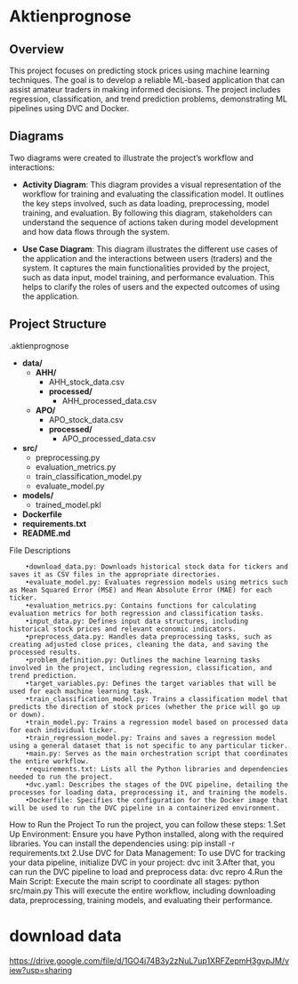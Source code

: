# Aktienprognose
## Overview
This project focuses on predicting stock prices using machine learning techniques. The goal is to develop a reliable ML-based application that can assist amateur traders in making informed decisions. The project includes regression, classification, and trend prediction problems, demonstrating ML pipelines using DVC and Docker.

## Diagrams
Two diagrams were created to illustrate the project’s workflow and interactions:

- **Activity Diagram**: This diagram provides a visual representation of the workflow for training and evaluating the classification model. It outlines the key steps involved, such as data loading, preprocessing, model training, and evaluation. By following this diagram, stakeholders can understand the sequence of actions taken during model development and how data flows through the system.

- **Use Case Diagram**: This diagram illustrates the different use cases of the application and the interactions between users (traders) and the system. It captures the main functionalities provided by the project, such as data input, model training, and performance evaluation. This helps to clarify the roles of users and the expected outcomes of using the application.

## Project Structure

.aktienprognose
- **data/**
  - **AHH/**
    - AHH_stock_data.csv
    - **processed/**
      - AHH_processed_data.csv
  - **APO/**
    - APO_stock_data.csv
    - **processed/**
      - APO_processed_data.csv
- **src/**
  - preprocessing.py
  - evaluation_metrics.py
  - train_classification_model.py
  - evaluate_model.py
- **models/**
  - trained_model.pkl
- **Dockerfile**
- **requirements.txt**
- **README.md**
     
          


File Descriptions

        •download_data.py: Downloads historical stock data for tickers and saves it as CSV files in the appropriate directories.
        •evaluate_model.py: Evaluates regression models using metrics such as Mean Squared Error (MSE) and Mean Absolute Error (MAE) for each ticker.
        •evaluation_metrics.py: Contains functions for calculating evaluation metrics for both regression and classification tasks.
        •input_data.py: Defines input data structures, including historical stock prices and relevant economic indicators.
        •preprocess_data.py: Handles data preprocessing tasks, such as creating adjusted close prices, cleaning the data, and saving the processed results.
        •problem_definition.py: Outlines the machine learning tasks involved in the project, including regression, classification, and trend prediction.
        •target_variables.py: Defines the target variables that will be used for each machine learning task.
        •train_classification_model.py: Trains a classification model that predicts the direction of stock prices (whether the price will go up or down).
        •train_model.py: Trains a regression model based on processed data for each individual ticker.
        •train_regression_model.py: Trains and saves a regression model using a general dataset that is not specific to any particular ticker.
        •main.py: Serves as the main orchestration script that coordinates the entire workflow.
        •requirements.txt: Lists all the Python libraries and dependencies needed to run the project.
        •dvc.yaml: Describes the stages of the DVC pipeline, detailing the processes for loading data, preprocessing it, and training the models.
        •Dockerfile: Specifies the configuration for the Docker image that will be used to run the DVC pipeline in a containerized environment.


How to Run the Project
To run the project, you can follow these steps:
        1.Set Up Environment: Ensure you have Python installed, along with the required libraries. You can install the dependencies using:
                pip install -r requirements.txt
        2.Use DVC for Data Management: To use DVC for tracking your data pipeline, initialize DVC in your project:
                dvc init
        3.After that, you can run the DVC pipeline to load and preprocess data:
                dvc repro
        4.Run the Main Script: Execute the main script to coordinate all stages:
                python src/main.py
This will execute the entire workflow, including downloading data, preprocessing, training models, and evaluating their performance.

# download data
https://drive.google.com/file/d/1GO4j74B3y2zNuL7up1XRFZepmH3gvpJM/view?usp=sharing
